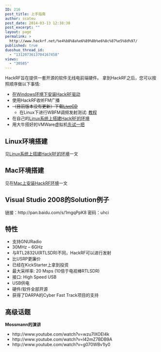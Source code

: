 ```yaml
---
ID: 216
post_title: 上手指南
author: scateu
post_date: 2014-03-13 12:38:38
post_excerpt: ""
layout: page
permalink: >
  http://www.hackrf.net/%e4%b8%8a%e6%89%8b%e6%8c%87%e5%8d%97/
published: true
duoshuo_thread_id:
  - "1312073613704167458"
views:
  - "30585"
---
```

HackRF旨在提供一套开源的软件无线电前端硬件。 拿到HackRF之后，您可以按照顺序做以下事情:
<ul>
	<li><a href="/2013/12/%E5%9C%A8windows%E7%8E%AF%E5%A2%83%E4%B8%8B%E5%AE%89%E8%A3%85hackrf%E9%A9%B1%E5%8A%A8/">在Windows环境下安装HackRF驱动</a></li>
	<li>使用HackRF收听FM广播</li>
	<li><del>（目前版本没有更新）下载<a href="/下载">LiveCD</a></del>
<ul>
	<li>在Linux下进行WBFM调频发射测试: <a href="/2014/01/wbfm发射">教程</a></li>
</ul>
</li>
	<li>在自己的<a href="/2013/12/linux%E7%B3%BB%E7%BB%9F%E4%B8%8A%E6%90%AD%E5%BB%BAhackrf%E7%8E%AF%E5%A2%83/">Linux系统上搭建HackRF的环境</a></li>
	<li>用大牛搭好的VMWare虚拟机<a href="http://www.hackrf.net/2014/03/%E6%B5%8B%E8%AF%95hackrf-one%E7%9A%84ubuntu%E9%95%9C%E5%83%8F/">先试一把</a></li>
</ul>
<h2>Linux环境搭建</h2>
见<a href="/2013/12/linux%E7%B3%BB%E7%BB%9F%E4%B8%8A%E6%90%AD%E5%BB%BAhackrf%E7%8E%AF%E5%A2%83/">Linux系统上搭建HackRF的环境</a>一文
<h2>Mac环境搭建</h2>
见在<a title="在Mac上安装HackRF环境" href="http://www.hackrf.net/2014/04/mac-install-hackrf/">Mac上安装HackRF环境</a>一文
<h2>Visual Studio 2008的Solution例子</h2>
链接：http://pan.baidu.com/s/1mgqPpK8 密码：uhci
<h2>特性</h2>
<ul>
	<li>支持GNURadio</li>
	<li>30MHz – 6GHz</li>
	<li>与RTL2832U(RTLSDR)不同，HackRF可以进行发射</li>
	<li>比USRP更廉价</li>
	<li>已经在KickStarter上拿到投资</li>
	<li>最大采样率: 20 Msps (10倍于电视棒RTLSDR)</li>
	<li>接口: High Speed USB</li>
	<li>USB供电</li>
	<li>硬件/软件全部开源</li>
	<li>获得了DARPA的Cyber Fast Track项目的支持</li>
</ul>
<h2>高级话题</h2>
<strong>Mossmann的演讲</strong>
<ul>
	<li>http://www.youtube.com/watch?v=wzu7lXOEl4k</li>
	<li>http://www.youtube.com/watch?v=l42mZ7BDB9A</li>
	<li>http://www.youtube.com/watch?v=g070WBv1ly0</li>
</ul>